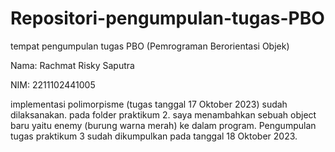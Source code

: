 # Repositori-pengumpulan-tugas-PBO
tempat pengumpulan tugas PBO (Pemrograman Berorientasi Objek)

Nama: Rachmat Risky Saputra

NIM: 2211102441005

implementasi polimorpisme (tugas tanggal 17 Oktober 2023) sudah dilaksanakan. pada folder praktikum 2. saya menambahkan sebuah object baru yaitu enemy (burung warna merah) ke dalam program.
Pengumpulan tugas praktikum 3 sudah dikumpulkan pada tanggal 18 Oktober 2023.
